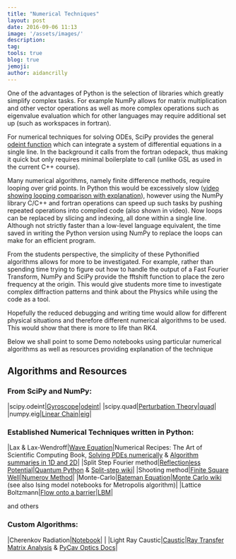 ```yaml
---
title: "Numerical Techniques"
layout: post
date: 2016-09-06 11:13
image: '/assets/images/'
description:
tag:
tools: true
blog: true
jemoji:
author: aidancrilly
---
```


One of the advantages of Python is the selection of libraries which greatly simplify complex tasks. For example NumPy allows for matrix multiplication and other vector operations as well as more complex operations such as eigenvalue evaluation which for other languages may require additional set up (such as workspaces in fortran).

For numerical techniques for solving ODEs, SciPy provides the general [odeint function](http://docs.scipy.org/doc/scipy/reference/generated/scipy.integrate.odeint.html) which can integrate a system of differential equations in a single line. In the background it calls from the fortran odepack, thus making it quick but only requires minimal boilerplate to call (unlike GSL as used in the current C++ course).

Many numerical algorithms, namely finite difference methods, require looping over grid points. In Python this would be excessively slow ([video showing looping comparison with explanation](https://youtu.be/EEUXKG97YRw?t=4m31s)), however using the NumPy library C/C++ and fortran operations can speed up such tasks by pushing repeated operations into compiled code (also shown in video). Now loops can be replaced by slicing and indexing, all done within a single line. Although not strictly faster than a low-level language equivalent, the time saved in writing the Python version using NumPy to replace the loops can make for an efficient program.

From the students perspective, the simplicity of these Pythonified algorithms allows for more to be investigated. For example, rather than spending time trying to figure out how to handle the output of a Fast Fourier Transform, NumPy and SciPy provide the fftshift function to place the zero frequency at the origin. This would give students more time to investigate complex diffraction patterns and think about the Physics while using the code as a tool.

Hopefully the reduced debugging and writing time would allow for different physical situations and therefore different numerical algorithms to be used. This would show that there is more to life than RK4.

Below we shall point to some Demo notebooks using particular numerical algorithms as well as resources providing explanation of the technique

## Algorithms and Resources

### From SciPy and NumPy:

|scipy.odeint|[Gyroscope](http://nbviewer.jupyter.org/github/PyCav/Demos/blob/master/Dynamics/gyroscope.ipynb)|[odeint](http://docs.scipy.org/doc/scipy/reference/generated/scipy.integrate.odeint.html)|
|scipy.quad|[Perturbation Theory](http://nbviewer.jupyter.org/github/PyCav/Investigations/blob/master/LongProblems/perturbation_theory_solutions.ipynb)|[quad](http://docs.scipy.org/doc/scipy/reference/generated/scipy.integrate.quad.html)|
|numpy.eig|[Linear Chain](http://nbviewer.jupyter.org/github/PyCav/Demos/blob/master/Eigensystems/LinearChain.ipynb)|[eig](http://docs.scipy.org/doc/numpy/reference/generated/numpy.linalg.eig.html)|

### Established Numerical Techniques written in Python:

|Lax & Lax-Wendroff|[Wave Equation](http://nbviewer.jupyter.org/github/PyCav/Demos/blob/master/WavesAndOscillations/numerical_wave_equation.ipynb)|Numerical Recipes: The Art of Scientific Computing Book, [Solving PDEs numerically](http://www.aei.mpg.de/~rezzolla/lnotes/Evolution_Pdes/evolution_pdes_lnotes.pdf) & [Algorithm summaries in 1D and 2D](http://homepage.univie.ac.at/franz.vesely/cp_tut/nol2h/new/c5pd_s1ih.html)|
|Split Step Fourier method|[Reflectionless Potential](http://nbviewer.jupyter.org/github/PyCav/Demos/blob/master/QuantumMechanics/1D_reflectionless_potential.ipynb)|[Quantum Python](https://jakevdp.github.io/blog/2012/09/05/quantum-python/) & [Split-step wiki](https://en.wikipedia.org/wiki/Split-step_method)|
|Shooting method|[Finite Square Well](http://nbviewer.jupyter.org/github/PyCav/Investigations/blob/master/LongProblems/shooting_method.ipynb)|[Numerov Method](http://www.fisica.uniud.it/~giannozz/Corsi/MQ/LectureNotes/mq-cap1.pdf)|
|Monte-Carlo|[Bateman Equation](http://nbviewer.jupyter.org/github/PyCav/Demos/blob/master/Statistics/Bateman_Eqn.ipynb)|[Monte Carlo wiki](https://en.wikipedia.org/wiki/Monte_Carlo_method) (see also Ising model notebooks for Metropolis algorithm)|
|Lattice Boltzmann|[Flow onto a barrier](http://nbviewer.jupyter.org/github/PyCav/Demos/blob/master/FluidDynamics/LatticeBoltzmann.ipynb)|[LBM](http://physics.weber.edu/schroeder/javacourse/LatticeBoltzmann.pdf)|

and others

### Custom Algorithms:

|Cherenkov Radiation|[Notebook](http://nbviewer.jupyter.org/github/PyCav/Demos/blob/master/Electromagnetism/Cherenkov.ipynb)|	|
|Light Ray Caustic|[Caustic](http://nbviewer.jupyter.org/github/PyCav/Demos/blob/master/Optics/Caustics.ipynb)|[Ray Transfer Matrix Analysis](https://en.wikipedia.org/wiki/Ray_transfer_matrix_analysis) & [PyCav Optics Docs](http://pycav.readthedocs.io/en/latest/api/optics/index.html)|

